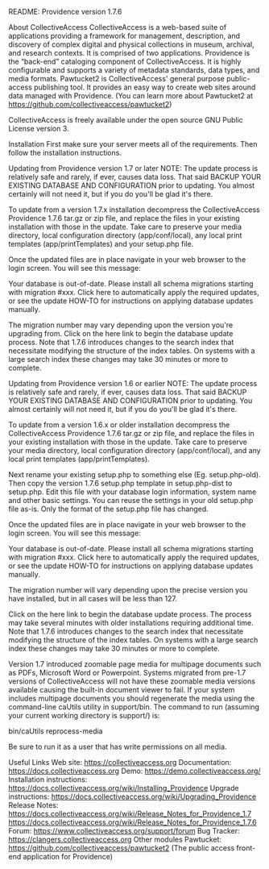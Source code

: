 README: Providence version 1.7.6


About CollectiveAccess
CollectiveAccess is a web-based suite of applications providing a framework for management, description, and discovery of complex digital and physical collections in museum, archival, and research contexts. It is comprised of two applications. Providence is the “back-end” cataloging component of CollectiveAccess. It is highly configurable and supports a variety of metadata standards, data types, and media formats. Pawtucket2 is CollectiveAccess' general purpose public-access publishing tool. It provides an easy way to create web sites around data managed with Providence. (You can learn more about Pawtucket2 at https://github.com/collectiveaccess/pawtucket2)

CollectiveAccess is freely available under the open source GNU Public License version 3.

Installation
First make sure your server meets all of the requirements. Then follow the installation instructions.

Updating from Providence version 1.7 or later
NOTE: The update process is relatively safe and rarely, if ever, causes data loss. That said BACKUP YOUR EXISTING DATABASE AND CONFIGURATION prior to updating. You almost certainly will not need it, but if you do you'll be glad it's there.

To update from a version 1.7.x installation decompress the CollectiveAccess Providence 1.7.6 tar.gz or zip file, and replace the files in your existing installation with those in the update. Take care to preserve your media directory, local configuration directory (app/conf/local), any local print templates (app/printTemplates) and your setup.php file.

Once the updated files are in place navigate in your web browser to the login screen. You will see this message:

Your database is out-of-date. Please install all schema migrations starting with migration #xxx. Click here to automatically apply the required updates, or see the update HOW-TO for instructions on applying database updates manually.

The migration number may vary depending upon the version you're upgrading from. Click on the here link to begin the database update process. Note that 1.7.6 introduces changes to the search index that necessitate modifying the structure of the index tables. On systems with a large search index these changes may take 30 minutes or more to complete.

Updating from Providence version 1.6 or earlier
NOTE: The update process is relatively safe and rarely, if ever, causes data loss. That said BACKUP YOUR EXISTING DATABASE AND CONFIGURATION prior to updating. You almost certainly will not need it, but if you do you'll be glad it's there.

To update from a version 1.6.x or older installation decompress the CollectiveAccess Providence 1.7.6 tar.gz or zip file, and replace the files in your existing installation with those in the update. Take care to preserve your media directory, local configuration directory (app/conf/local), and any local print templates (app/printTemplates).

Next rename your existing setup.php to something else (Eg. setup.php-old). Then copy the version 1.7.6 setup.php template in setup.php-dist to setup.php. Edit this file with your database login information, system name and other basic settings. You can reuse the settings in your old setup.php file as-is. Only the format of the setup.php file has changed.

Once the updated files are in place navigate in your web browser to the login screen. You will see this message:

Your database is out-of-date. Please install all schema migrations starting with migration #xxx. Click here to automatically apply the required updates, or see the update HOW-TO for instructions on applying database updates manually.

The migration number will vary depending upon the precise version you have installed, but in all cases will be less than 127.

Click on the here link to begin the database update process. The process may take several minutes with older installations requiring additional time. Note that 1.7.6 introduces changes to the search index that necessitate modifying the structure of the index tables. On systems with a large search index these changes may take 30 minutes or more to complete.

Version 1.7 introduced zoomable page media for multipage documents such as PDFs, Microsoft Word or Powerpoint. Systems migrated from pre-1.7 versions of CollectiveAccess will not have these zoomable media versions available causing the built-in document viewer to fail. If your system includes multipage documents you should regenerate the media using the command-line caUtils utility in support/bin. The command to run (assuming your current working directory is support/) is:

bin/caUtils reprocess-media

Be sure to run it as a user that has write permissions on all media.

Useful Links
Web site: https://collectiveaccess.org
Documentation: https://docs.collectiveaccess.org
Demo: https://demo.collectiveaccess.org/
Installation instructions: https://docs.collectiveaccess.org/wiki/Installing_Providence
Upgrade instructions: https://docs.collectiveaccess.org/wiki/Upgrading_Providence
Release Notes:
https://docs.collectiveaccess.org/wiki/Release_Notes_for_Providence_1.7 https://docs.collectiveaccess.org/wiki/Release_Notes_for_Providence_1.7.6
Forum: https://www.collectiveaccess.org/support/forum
Bug Tracker: https://clangers.collectiveaccess.org
Other modules
Pawtucket: https://github.com/collectiveaccess/pawtucket2 (The public access front-end application for Providence)

